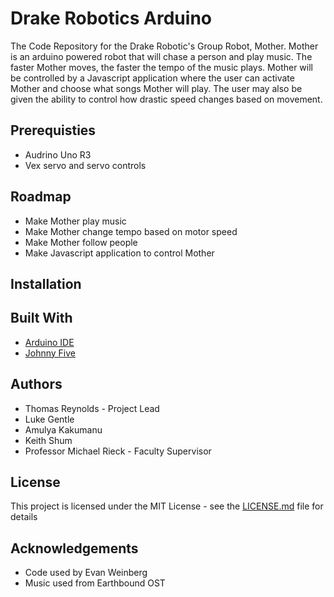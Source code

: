 # Drake Robotics Arduino
The Code Repository for the Drake Robotic's Group Robot, Mother.  Mother is an arduino powered robot that will chase a person and play music.  The faster Mother moves, the faster the tempo of the music plays.  Mother will be controlled by a Javascript application where the user can activate Mother and choose what songs Mother will play.  The user may also be given the ability to control how drastic speed changes based on movement.

## Prerequisties

* Audrino Uno R3
* Vex servo and servo controls

## Roadmap
* Make Mother play music
* Make Mother change tempo based on motor speed
* Make Mother follow people
* Make Javascript application to control Mother

## Installation

## Built With
* [Arduino IDE](https://www.arduino.cc/en/main/software)
* [Johnny Five](http://johnny-five.io/)

## Authors
* Thomas Reynolds - Project Lead
* Luke Gentle
* Amulya Kakumanu
* Keith Shum
* Professor Michael Rieck - Faculty Supervisor

## License
This project is licensed under the MIT License - see the [LICENSE.md](LICENSE.md) file for details

## Acknowledgements
* Code used by Evan Weinberg
* Music used from Earthbound OST      
